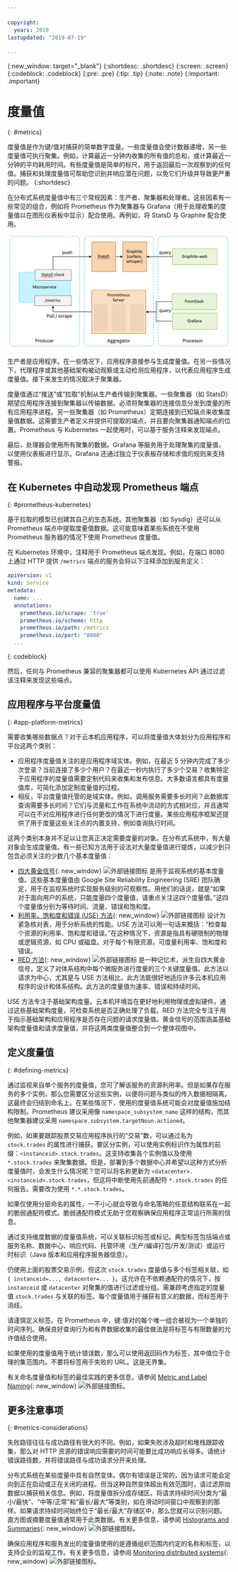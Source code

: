 ```yaml
---

copyright:
  years: 2019
lastupdated: "2019-07-19"

---
```


{:new_window: target="_blank"}
{:shortdesc: .shortdesc}
{:screen: .screen}
{:codeblock: .codeblock}
{:pre: .pre}
{:tip: .tip}
{:note: .note}
{:important: .important}

# 度量值
{: #metrics}

度量值是作为键/值对捕获的简单数字度量。一些度量值会使计数器递增，另一些度量值可执行聚集。例如，计算最近一分钟内收集的所有值的总和，或计算最近一分钟的平均耗用时间。有些度量值是简单的标尺，用于返回最后一次观察到的任何值。捕获和处理度量值可帮助您识别并响应潜在问题，以免它们升级并导致更严重的问题。
{:shortdesc}

在分布式系统度量值中有三个常规因素：生产者、聚集器和处理者。这些因素有一些常见的组合，例如将 Prometheus 作为聚集器与 Grafana（用于处理收集的度量值以在图形仪表板中显示）配合使用。再例如，将 StatsD 与 Graphite 配合使用。

![分布式系统度量值中的三个因素](images/metrics-systems.png "分布式系统度量值中的三个因素")

生产者是应用程序。在一些情况下，应用程序直接参与生成度量值。在另一些情况下，代理程序或其他基础架构被动观察或主动检测应用程序，以代表应用程序生成度量值。接下来发生的情况取决于聚集器。

度量值通过“推送”或“拉取”机制从生产者传输到聚集器。一些聚集器（如 StatsD）期望应用程序连接到聚集器以传输数据。必须将聚集器的连接信息分发到度量的所有应用程序进程。另一些聚集器（如 Prometheus）定期连接到已知端点来收集度量值数据。这需要生产者定义并提供可提取的端点，并且要向聚集器通知端点的位置。Prometheus 与 Kubernetes 一起使用时，可以基于服务注释来发现端点。

最后，处理器会使用所有聚集的数据。Grafana 等服务用于处理聚集的度量值，以使用仪表板进行显示。Grafana 还通过独立于仪表板存储和求值的规则来支持警报。

## 在 Kubernetes 中自动发现 Prometheus 端点
{: #prometheus-kubernetes}

基于拉取的模型已创建其自己的生态系统。其他聚集器（如 Sysdig）还可以从 Prometheus 端点中提取度量值数据。这可能意味着某些系统在不使用 Prometheus 服务器的情况下使用 Prometheus 度量值。

在 Kubernetes 环境中，注释用于 Prometheus 端点发现。例如，在端口 8080 上通过 HTTP 提供 `/metrics` 端点的服务会将以下注释添加到服务定义：

```yaml
apiVersion: v1
kind: Service
metadata:
  name: ...
  annotations:
    prometheus.io/scrape: 'true'
    prometheus.io/scheme: http
    prometheus.io/path: /metrics
    prometheus.io/port: "8080"
  ...
```
{: codeblock}

然后，任何与 Prometheus 兼容的聚集器都可以使用 Kubernetes API 通过过滤该注释来发现这些端点。

## 应用程序与平台度量值
{: #app-platform-metrics}

需要收集哪些数据点？对于云本机应用程序，可以将度量值大体划分为应用程序和平台这两个类别：

* 应用程序度量值关注的是应用程序域实体。例如，在最近 5 分钟内完成了多少次登录？当前连接了多少个用户？在最近一秒内执行了多少个交易？收集特定于应用程序的度量值需要定制代码来收集和发布信息。大多数语言都具有度量值库，可简化添加定制度量值的过程。
* 相反，平台度量值托管的是域实体。例如，调用服务需要多长时间？此数据库查询需要多长时间？它们与流量和工作在系统中流动的方式相对应，并且通常可以在不对应用程序进行任何更改的情况下进行度量。某些应用程序框架还提供了用于度量这些关注点的内置支持，例如查询执行时间。

这两个类别本身并不足以让您真正决定需要度量的对象。在分布式系统中，有大量对象会生成度量值。有一些已知方法用于设法对大量度量值进行提炼，以减少到只包含必须关注的少数几个基本度量值：

* [四大黄金信号](https://landing.google.com/sre/sre-book/chapters/monitoring-distributed-systems/#xref_monitoring_golden-signals){: new_window} ![外部链接图标](../icons/launch-glyph.svg "外部链接图标") 是用于监视系统的基本度量值。这些基本度量值由 Google Site Reliability Engineering (SRE) 团队确定，用于在监视系统时实现服务级别的可观察性。用他们的话说，就是“如果对于面向用户的系统，只能度量四个度量值，请重点关注这四个度量值。”这四个度量值分别为等待时间、流量、错误和饱和度。
* [利用率、饱和度和错误 (USE) 方法](http://www.brendangregg.com/usemethod.html){: new_window} ![外部链接图标](../icons/launch-glyph.svg "外部链接图标") 设计为紧急核对表，用于分析系统的性能。USE 方法可以用一句话来概括：“检查每个资源的利用率、饱和度和错误。”在这种情况下，资源是指具有硬限制的物理或逻辑资源，如 CPU 或磁盘。对于每个有限资源，可度量利用率、饱和度和错误。 
* [RED 方法](https://thenewstack.io/monitoring-microservices-red-method/){: new_window} ![外部链接图标](../icons/launch-glyph.svg "外部链接图标") 是一种记忆术，派生自四大黄金信号，定义了对体系结构中每个微服务进行度量的三个关键度量值。此方法以请求为中心，尤其是与 USE 方法相比，此方法能很好地适应许多云本机应用程序的设计和体系结构。此方法的度量值为速率、错误和持续时间。 

USE 方法专注于基础架构度量。云本机环境旨在更好地利用物理或虚拟硬件。通过这些基础架构度量，可检查系统是否正确处理了负载。RED 方法完全专注于用于指示基础架构和应用程序是否存在问题的请求度量值。黄金信号的范围涵盖基础架构度量值和请求度量值，并将这两类度量值整合到一个整体视图中。

## 定义度量值
{: #defining-metrics}

通过监视来自单个服务的度量值，您可了解该服务的资源利用率。但是如果存在服务的多个实例，那么您需要区分这些实例，以便将问题与类似的传入数据相隔离。这最终会归结到命名上。在某些情况下，使用的度量值系统可能会对度量值施加结构限制。Prometheus 建议采用像 `namespace_subsystem_name` 这样的结构，而其他聚集器建议采用 `namespace.subsystem.targetNoun.actioned`。

例如，如果要跟踪股票交易应用程序执行的“交易”数，可以通过名为 `stock.trades` 的属性进行捕获。要区分实例，可以使用实例标识作为属性的前缀：`<instanceid>.stock.trades`。这支持收集各个实例值以及使用 `*.stock.trades` 来聚集数据。但是，部署到多个数据中心并希望以这种方式分析度量值时，会发生什么情况呢？您可以将名称更新为 `<datacenter>.<instanceid>.stock.trades`，但这将中断使用先前通配符 `*.stock.trades` 的任何报告。需要改为使用 `*.*.stock.trades`。 

如果仅使用分层命名的属性，一不小心就会导致与命名策略的任意结构联系在一起的脆弱通配符模式。脆弱通配符模式无助于您观察确保应用程序正常运行所需的信息。

通过支持维度数据的度量值系统，可以关联标识标签或标记。典型标签包括端点或服务名称、数据中心、响应代码、托管环境（生产/编译打包/开发/测试）或运行时标识（Java 版本和应用程序服务器信息）。

仍使用上面的股票交易示例，但这次 `stock.trades` 度量值与多个标签相关联，如 `{ instanceid=..., datacenter=... }`。这允许在不依赖通配符的情况下，按 `instanceid` 或 `datacenter` 对聚集的值进行过滤或分组。需兼顾考虑指定的度量值 `stock.trades` 与关联的标签。每个度量值用于捕获有意义的数据，而标签用于消歧。

请谨慎定义标签。在 Prometheus 中，键:值对的每个唯一组合被视为一个单独的时间序列。确保良好查询行为和有界数据收集的最佳做法是将标签与有限数量的允许值结合使用。 

如果使用的度量值用于统计错误数，那么可以使用返回码作为标签，其中值位于合理的集范围内。不要将标签用于失败的 URL。这是无界集。

有关命名度量值和标签的最佳实践的更多信息，请参阅 [Metric and Label Naming](https://prometheus.io/docs/practices/naming/){: new_window} ![外部链接图标](../icons/launch-glyph.svg "外部链接图标")。

## 更多注意事项
{: #metrics-considerations}

失败路径往往与成功路径有很大的不同。例如，如果失败涉及超时和堆栈跟踪收集，那么对 HTTP 资源的错误响应需要的时间可能要比成功响应长得多。请统计错误路径数，并将错误路径与成功请求分开来处理。

分布式系统在某些度量中具有自然变体。偶尔有错误是正常的，因为请求可能会定向到正在启动或正在关闭的进程。但当这种自然变体超出有效范围时，请过滤原始数据以捕获相关信息。例如，将度量值拆分成存储区。将请求持续时间分类为“最小/最快”、“中等/正常”和“最长/最大”等类别，如在滑动时间窗口中观察到的那样。如果请求持续时间始终位于“最长/最大”存储区中，那么您就可以识别问题。直方图或摘要度量值通常用于此类数据。有关更多信息，请参阅 [Histograms and Summaries](https://prometheus.io/docs/practices/histograms/){: new_window} ![外部链接图标](../icons/launch-glyph.svg "外部链接图标")。

确保应用程序和服务发出的度量值使用的是遵循组织范围内约定的名称和标签，以支持企业的监视工作。有关更多信息，请参阅 [Monitoring distributed systems](https://landing.google.com/sre/sre-book/chapters/monitoring-distributed-systems){: new_window} ![外部链接图标](../icons/launch-glyph.svg "外部链接图标")。
